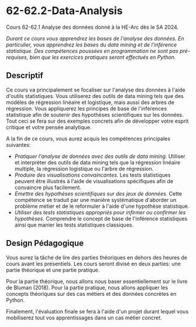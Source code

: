 # 62-62.2-Data-Analysis

Cours 62-62.1 Analyse des données donné à la HE-Arc dès le SA 2024.

*Durant ce cours vous apprendrez les bases de l'analyse des données. En particulier, vous apprendrez les bases du data mining et de l'inférence statistique. Des compétences poussées en programmation ne sont pas pré-requises, bien que les exercices pratiques seront effectués en Python.*

## Descriptif

Ce cours va principalement se focaliser sur l'analyse des données à l'aide d'outils statistiques. Vous utiliserez des outils de data mining tels que des modèles de régression linéaire et logistique, mais aussi des arbres de régression. Vous appliquerez les principes de base de l'inférences statistique afin de soutenir des hypothèses scientifiques sur les données. Tout ceci se fera sur des exemples concrets afin de développer votre esprit critique et votre pensée analytique.

A la fin de ce cours, vous aurez acquis les compétences principales suivantes:

- *Pratiquer l'analyse de données avec des outils de data mining.* Utiliser et interpréter des outils de data mining tels que la régression linéaire multiple, la régression logistique ou l'arbre de régression.
- *Produire des visualisations convaincantes.* Les tests statistiques peuvent être illustrés à l'aide de visualisations spécifiques afin de convaincre plus facilement. 
- *Emettre des hypothèses scientifiques sur des jeux de données.* Cette compétence se traduit par une manière systématique d'aborder un problème métier et de le reformuler à l'aide d'une hypothèse statistique.
- *Utiliser des tests statistiques appropriés pour infirmer ou confirmer les hypothèses.* Comprendre le concept de base de l'inférence statistiques ainsi que manier les tests statistiques classiques.

## Design Pédagogique
Vous aurez la tâche de lire des parties théoriques en dehors des heures de cours avant les présentiels. Les cours seront divisé en deux parties: une partie théorique et une partie pratique.

Pour la partie théorique, nous allons nous baser essentiellement sur le livre de Bluman (2018). Pour la partie pratique, nous allons appliquer les concepts théoriques sur des cas métiers et des données concrètes en Python. 

Finalement, l'évaluation finale se fera à l'aide d'un projet durant lequel vous mobiliserez tout vos apprentissages dans un cas métier concret.
